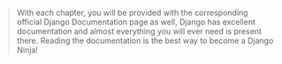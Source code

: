 > With each chapter, you will be provided with the corresponding official Django Documentation page as well, Django has excellent documentation and almost everything you will ever need is present there. Reading the documentation is the best way to become a Django Ninja!
